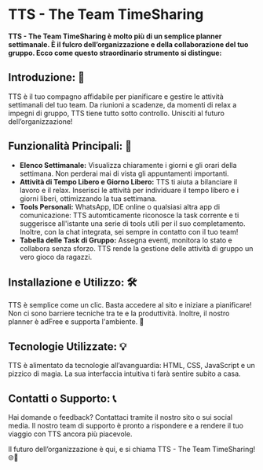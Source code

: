 # TTS - The Team TimeSharing

**TTS - The Team TimeSharing è molto più di un semplice planner settimanale. È il fulcro dell’organizzazione e della collaborazione del tuo gruppo. Ecco come questo straordinario strumento si distingue:**

## Introduzione: 🌟
TTS è il tuo compagno affidabile per pianificare e gestire le attività settimanali del tuo team. Da riunioni a scadenze, da momenti di relax a impegni di gruppo, TTS tiene tutto sotto controllo. Unisciti al futuro dell’organizzazione!

## Funzionalità Principali: 🚀
- **Elenco Settimanale:** Visualizza chiaramente i giorni e gli orari della settimana. Non perderai mai di vista gli appuntamenti importanti.
- **Attività di Tempo Libero e Giorno Libero:** TTS ti aiuta a bilanciare il lavoro e il relax. Inserisci le attività per individuare il tempo libero e i giorni liberi, ottimizzando la tua settimana.
- **Tools Personali:** WhatsApp, IDE online o qualsiasi altra app di comunicazione: TTS automticamente riconosce la task corrente e ti suggerisce all'istante una serie di tools utili per il suo completamento. Inoltre, con la chat integrata, sei sempre in contatto con il tuo team!
- **Tabella delle Task di Gruppo:** Assegna eventi, monitora lo stato e collabora senza sforzo. TTS rende la gestione delle attività di gruppo un vero gioco da ragazzi.

## Installazione e Utilizzo: 🛠️
TTS è semplice come un clic. Basta accedere al sito e iniziare a pianificare! Non ci sono barriere tecniche tra te e la produttività. Inoltre, il nostro planner è adFree e supporta l'ambiente. 🌲

## Tecnologie Utilizzate: 💡
TTS è alimentato da tecnologie all’avanguardia: HTML, CSS, JavaScript e un pizzico di magia. La sua interfaccia intuitiva ti farà sentire subito a casa.

## Contatti o Supporto: 📞
Hai domande o feedback? Contattaci tramite il nostro sito o sui social media. Il nostro team di supporto è pronto a rispondere e a rendere il tuo viaggio con TTS ancora più piacevole.

Il futuro dell’organizzazione è qui, e si chiama TTS - The Team TimeSharing! 🌐👥
